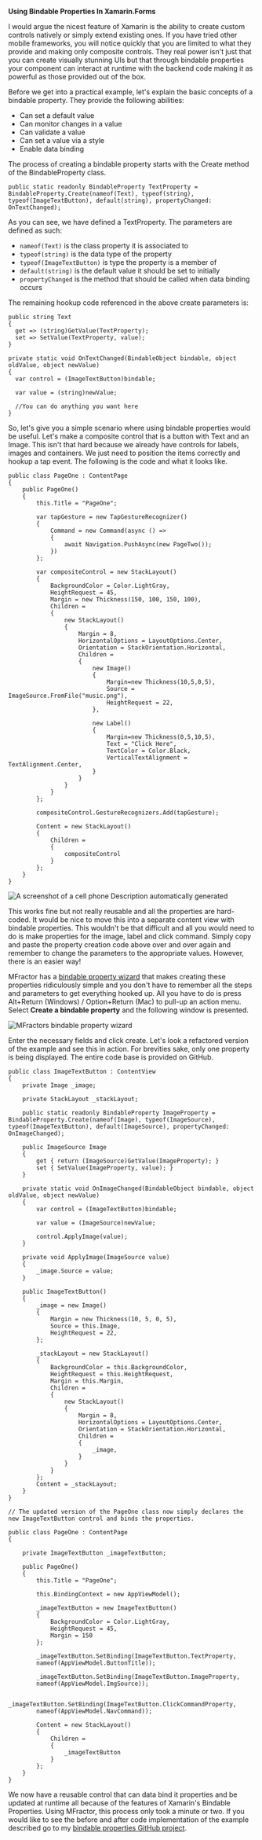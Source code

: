 **Using Bindable Properties In Xamarin.Forms**

I would argue the nicest feature of Xamarin is the ability to create custom controls natively or simply extend existing ones. If you have tried other mobile frameworks, you will notice quickly that you are limited to what they provide and making only composite controls. They real power isn't just that you can create visually stunning UIs but that through bindable properties your component can interact at runtime with the backend code making it as powerful as those provided out of the box.

Before we get into a practical example, let's explain the basic concepts of a bindable property. They provide the following abilities:

- Can set a default value
- Can monitor changes in a value
- Can validate a value
- Can set a value via a style
- Enable data binding

The process of creating a bindable property starts with the Create method of the BindableProperty class.

```
public static readonly BindableProperty TextProperty = BindableProperty.Create(nameof(Text), typeof(string), typeof(ImageTextButton), default(string), propertyChanged: OnTextChanged);
```

As you can see, we have defined a TextProperty. The parameters are
defined as such:

-  `nameof(Text)` is the class property it is associated to
-   `typeof(string)` is the data type of the property
-   `typeof(ImageTextButton)` is type the property is a member of
-   `default(string)` is the default value it should be set to initially
-   `propertyChanged` is the method that should be called when data
    binding occurs

The remaining hookup code referenced in the above create parameters is:

```
public string Text
{
  get => (string)GetValue(TextProperty);
  set => SetValue(TextProperty, value);
}

private static void OnTextChanged(BindableObject bindable, object oldValue, object newValue)
{
  var control = (ImageTextButton)bindable;

  var value = (string)newValue;

  //You can do anything you want here
}
```

So, let's give you a simple scenario where using bindable properties would be useful. Let's make a composite control that is a button with Text and an Image. This isn't that hard because we already have controls for labels, images and containers. We just need to position the items correctly and hookup a tap event. The following is the code and what it looks like.

```
public class PageOne : ContentPage
{
    public PageOne()
    {
        this.Title = "PageOne";

        var tapGesture = new TapGestureRecognizer()
        {
            Command = new Command(async () =>
            {
                await Navigation.PushAsync(new PageTwo());
            })
        };

        var compositeControl = new StackLayout()
        {
            BackgroundColor = Color.LightGray,
            HeightRequest = 45,
            Margin = new Thickness(150, 100, 150, 100),
            Children =
            {
                new StackLayout()
                {
                    Margin = 8,
                    HorizontalOptions = LayoutOptions.Center,
                    Orientation = StackOrientation.Horizontal,
                    Children =
                    {
                        new Image()
                        {
                            Margin=new Thickness(10,5,0,5),
                            Source = ImageSource.FromFile("music.png"),
                            HeightRequest = 22,
                        },

                        new Label()
                        {
                            Margin=new Thickness(0,5,10,5),
                            Text = "Click Here",
                            TextColor = Color.Black,
                            VerticalTextAlignment = TextAlignment.Center,
                        }
                    }
                }
            }
        };

        compositeControl.GestureRecognizers.Add(tapGesture);

        Content = new StackLayout()
        {
            Children =
            {
                compositeControl
            }
        };
    }
}
```

![A screenshot of a cell phone Description automatically generated](img/image1.png)

This works fine but not really reusable and all the properties are hard-coded. It would be nice to move this into a separate content view with bindable properties. This wouldn't be that difficult and all you would need to do is make properties for the image, label and click command. Simply copy and paste the property creation code above over and over again and remember to change the parameters to the appropriate values. However, there is an easier way!

MFractor has a [bindable property wizard](https://docs.mfractor.com/xamarin-forms/custom-controls/bindable-property-wizard/) that makes creating these properties ridiculously simple and you don't have to remember all the steps and parameters to get everything hooked up. All you have to do is press Alt+Return (Windows) / Option+Return (Mac) to pull-up an action menu. Select **Create a bindable property** and the following window is presented.

![MFractors bindable property wizard](img/image2.png)

Enter the necessary fields and click create. Let's look a refactored version of the example and see this in action. For brevities sake, only one property is being displayed. The entire code base is provided on GitHub.

```
public class ImageTextButton : ContentView
{
    private Image _image;

    private StackLayout _stackLayout;

    public static readonly BindableProperty ImageProperty = BindableProperty.Create(nameof(Image), typeof(ImageSource), typeof(ImageTextButton), default(ImageSource), propertyChanged: OnImageChanged);

    public ImageSource Image
    {
        get { return (ImageSource)GetValue(ImageProperty); }
        set { SetValue(ImageProperty, value); }
    }

    private static void OnImageChanged(BindableObject bindable, object oldValue, object newValue)
    {
        var control = (ImageTextButton)bindable;

        var value = (ImageSource)newValue;

        control.ApplyImage(value);
    }

    private void ApplyImage(ImageSource value)
    {
        _image.Source = value;
    }

    public ImageTextButton()
    {
        _image = new Image()
        {
            Margin = new Thickness(10, 5, 0, 5),
            Source = this.Image,
            HeightRequest = 22,
        };

        _stackLayout = new StackLayout()
        {
            BackgroundColor = this.BackgroundColor,
            HeightRequest = this.HeightRequest,
            Margin = this.Margin,
            Children =
            {
                new StackLayout()
                {
                    Margin = 8,
                    HorizontalOptions = LayoutOptions.Center,
                    Orientation = StackOrientation.Horizontal,
                    Children =
                    {
                        _image,
                    }
                }
            }
        };
        Content = _stackLayout;
    }
}

// The updated version of the PageOne class now simply declares the new ImageTextButton control and binds the properties.

public class PageOne : ContentPage
{

    private ImageTextButton _imageTextButton;

    public PageOne()
    {
        this.Title = "PageOne";

        this.BindingContext = new AppViewModel();

        _imageTextButton = new ImageTextButton()
        {
            BackgroundColor = Color.LightGray,
            HeightRequest = 45,
            Margin = 150
        };

        _imageTextButton.SetBinding(ImageTextButton.TextProperty,
        nameof(AppViewModel.ButtonTitle));

        _imageTextButton.SetBinding(ImageTextButton.ImageProperty,
        nameof(AppViewModel.ImgSource));

        _imageTextButton.SetBinding(ImageTextButton.ClickCommandProperty,
        nameof(AppViewModel.NavCommand));

        Content = new StackLayout()
        {
            Children =
            {
                _imageTextButton
            }
        };
    }
}
```

We now have a reusable control that can data bind it properties and be updated at runtime all because of the features of Xamarin's Bindable Properties. Using MFractor, this process only took a minute or two. If you would like to see the before and after code implementation of the example described go to my [bindable properties GitHub project](https://github.com/azdevelopnet/MFactor/tree/master/BindableProperties).

